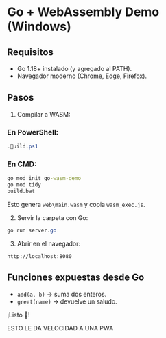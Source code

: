 # Go + WebAssembly Demo (Windows)

## Requisitos
- Go 1.18+ instalado (y agregado al PATH).
- Navegador moderno (Chrome, Edge, Firefox).

## Pasos
1. Compilar a WASM:

### En PowerShell:
```powershell
.uild.ps1
```

### En CMD:
```cmd
go mod init go-wasm-demo
go mod tidy
build.bat
```

Esto genera `web\main.wasm` y copia `wasm_exec.js`.

2. Servir la carpeta con Go:
```powershell
go run server.go
```

3. Abrir en el navegador:
```
http://localhost:8080
```

## Funciones expuestas desde Go
- `add(a, b)` → suma dos enteros.
- `greet(name)` → devuelve un saludo.

¡Listo 🚀!

ESTO LE DA VELOCIDAD A UNA PWA